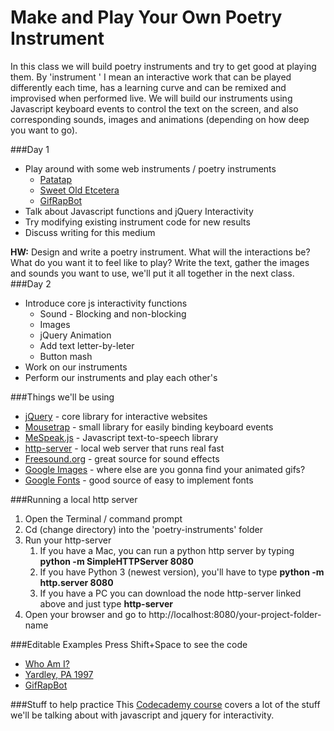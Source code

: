 # Make and Play Your Own Poetry Instrument
In this class we will build poetry instruments and try to get good at playing them. By 'instrument ' I mean an interactive work that can be played differently each time, has a learning curve and can be remixed and improvised when performed live. We will build our instruments using Javascript keyboard events to control the text on the screen, and also corresponding sounds, images and animations (depending on how deep you want to go).

###Day 1
* Play around with some web instruments / poetry instruments
  * [Patatap](http://patatap.com)
  * [Sweet Old Etcetera](http://collection.eliterature.org/2/works/clifford_sweet_old_etcetera/sweetweb/sweetoldetc.html)
  * [GifRapBot](http://hotwriting.net/gifRapBot)
* Talk about Javascript functions and jQuery Interactivity
* Try modifying existing instrument code for new results
* Discuss writing for this medium

**HW:** Design and write a poetry instrument. What will the interactions be? What do you want it to feel like to play? Write the text, gather the images and sounds you want to use, we'll put it all together in the next class.
###Day 2
* Introduce core js interactivity functions
  * Sound - Blocking and non-blocking
  * Images
  * jQuery Animation
  * Add text letter-by-leter
  * Button mash
* Work on our instruments
* Perform our instruments and play each other's

###Things we'll be using
* [jQuery](http://jquery.com) - core library for interactive websites
* [Mousetrap](http://craig.is/killing/mice) - small library for easily binding keyboard events
* [MeSpeak.js](http://www.masswerk.at/mespeak/) - Javascript text-to-speech library
* [http-server](https://www.npmjs.com/package/http-server) - local web server that runs real fast
* [Freesound.org](http://freesound.org) - great source for sound effects
* [Google Images](http://images.google.com) - where else are you gonna find your animated gifs?
* [Google Fonts](http://google.com/fonts) - good source of easy to implement fonts

###Running a local http server
1. Open the Terminal / command prompt 
2. Cd (change directory) into the 'poetry-instruments' folder
3. Run your http-server
	1. If you have a Mac, you can run a python http server by typing **python -m SimpleHTTPServer 8080**
	2. If you have Python 3 (newest version), you'll have to type **python -m http.server 8080**
	3. If you have a PC you can download the node http-server linked above and just type **http-server**
4. Open your browser and go to http://localhost:8080/your-project-folder-name

###Editable Examples
Press Shift+Space to see the code
* [Who Am I?](http://hotwriting.net/whoami)
* [Yardley, PA 1997](http://hotwriting.net/inthedark)
* [GifRapBot](http://hotwriting.net/gifRapBot)

###Stuff to help practice
This [Codecademy course](https://www.codecademy.com/skills/make-an-interactive-website) covers a lot of the stuff we'll be talking about with javascript and jquery for interactivity.

